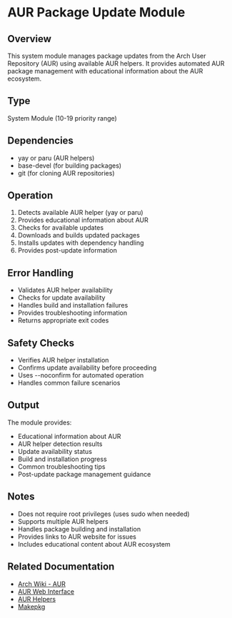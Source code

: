 # AUR Package Update Module

## Overview
This system module manages package updates from the Arch User Repository (AUR) using available AUR helpers. It provides automated AUR package management with educational information about the AUR ecosystem.

## Type
System Module (10-19 priority range)

## Dependencies
- yay or paru (AUR helpers)
- base-devel (for building packages)
- git (for cloning AUR repositories)

## Operation
1. Detects available AUR helper (yay or paru)
2. Provides educational information about AUR
3. Checks for available updates
4. Downloads and builds updated packages
5. Installs updates with dependency handling
6. Provides post-update information

## Error Handling
- Validates AUR helper availability
- Checks for update availability
- Handles build and installation failures
- Provides troubleshooting information
- Returns appropriate exit codes

## Safety Checks
- Verifies AUR helper installation
- Confirms update availability before proceeding
- Uses --noconfirm for automated operation
- Handles common failure scenarios

## Output
The module provides:
- Educational information about AUR
- AUR helper detection results
- Update availability status
- Build and installation progress
- Common troubleshooting tips
- Post-update package management guidance

## Notes
- Does not require root privileges (uses sudo when needed)
- Supports multiple AUR helpers
- Handles package building and installation
- Provides links to AUR website for issues
- Includes educational content about AUR ecosystem

## Related Documentation
- [Arch Wiki - AUR](https://wiki.archlinux.org/title/Arch_User_Repository)
- [AUR Web Interface](https://aur.archlinux.org)
- [AUR Helpers](https://wiki.archlinux.org/title/AUR_helpers)
- [Makepkg](https://wiki.archlinux.org/title/Makepkg)
